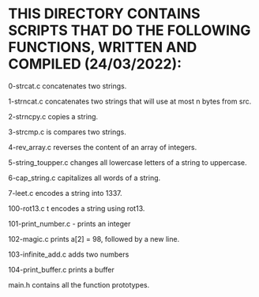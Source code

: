 # THIS DIRECTORY CONTAINS SCRIPTS THAT DO THE FOLLOWING FUNCTIONS, WRITTEN AND COMPILED (24/03/2022):
 0-strcat.c  concatenates two strings.

 1-strncat.c concatenates two strings that will use at most n bytes from src.

 2-strncpy.c  copies a string.

 3-strcmp.c is  compares two strings.

 4-rev_array.c reverses the content of an array of integers.

 5-string_toupper.c changes all lowercase letters of a string to uppercase.

 6-cap_string.c  capitalizes all words of a string.

 7-leet.c  encodes a string into 1337.

 100-rot13.c t encodes a string using rot13.

 101-print_number.c - prints an integer
  
 102-magic.c  prints a[2] = 98, followed by a new line.
  
 103-infinite_add.c adds two numbers
  
 104-print_buffer.c prints a buffer

 main.h contains all the function prototypes.

